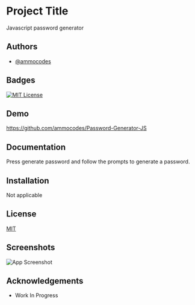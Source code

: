 
# Project Title

Javascript password generator


## Authors

- [@ammocodes](https://github.com/ammocodes)

## Badges


[![MIT License](https://img.shields.io/badge/License-MIT-green.svg)](https://choosealicense.com/licenses/mit/)



## Demo

https://github.com/ammocodes/Password-Generator-JS
## Documentation

Press generate password and follow the prompts to generate a password.


## Installation

Not applicable
## License

[MIT](https://choosealicense.com/licenses/mit/)


## Screenshots

![App Screenshot](https://i.imgur.com/v9iu1ga.png)


## Acknowledgements

 - Work In Progress


